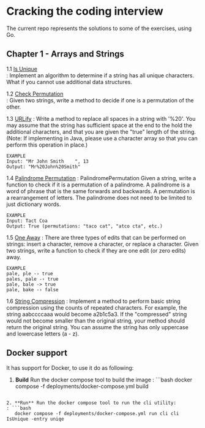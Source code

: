 # Cracking the coding interview

The current repo represents the solutions to some of the exercises, using Go.

## Chapter 1 - Arrays and Strings

1.1 [Is Unique](pkg/chapter_01/01_is_unique.go)             
: Implement an algorithm to determine if a string has all unique characters. What if you cannot use additional data 
structures.

1.2 [Check Permutation](pkg/chapter_01/02_check_permutation.go)    
: Given two strings, write a method to decide if one is a permutation of the other.

1.3 [URLify](pkg/chapter_01/03_urlify.go)
: Write a method to replace all spaces in a string with '%20'. You may assume that the string has sufficient space at 
the end to the hold the additional characters, and that you are given the "true" length of the string. (Note: If 
implementing in Java, please use a character array so that you can perform this operation in place.)

```
EXAMPLE
Input: "Mr John Smith    ", 13
Output: "Mr%20John%20Smith"
```

1.4 [Palindrome Permutation](pkg/chapter_01/04_palindromePermutation.go)
: PalindromePermutation Given a string, write a function to check if it is a permutation of a palindrome. A palindrome 
is a word of phrase that is the same forwards and backwards. A permutation is a rearrangement of letters. The 
palindrome does not need to be limited to just dictionary words.

```
EXAMPLE
Input: Tact Coa
Output: True (permutations: "taco cat", "atco cta", etc.)
```

1.5 [One Away](pkg/chapter_01/05_one_away.go)
: There are three types of edits that can be performed on strings: insert a character, remove a character, or replace a 
character. Given two strings, write a function to check if they are one edit (or zero edits) away.

```
EXAMPLE
pale, ple -› true 
pales, pale -› true 
pale, bale -> true 
pale, bake -› false
```
1.6 [String Compression](pkg/chapter_01/06_string_compression.go)
: Implement a method to perform basic string compression using the counts of repeated characters. 
For example, the string aabccccaaa would become a2b1c5a3. If the "compressed" string would not become smaller than the 
original string, your method should return the original string. You can assume the string has only uppercase and 
lowercase letters (a - z). 

## Docker support
It has support for Docker, to use it do as following:

1. **Build** Run the docker compose tool to build the image
: ```bash
  docker compose -f deployments/docker-compose.yml build
```

2. **Run** Run the docker compose tool to run the cli utility:
: ```bash
   docker compose -f deployments/docker-compose.yml run cli cli IsUnique -entry uniqe
```
